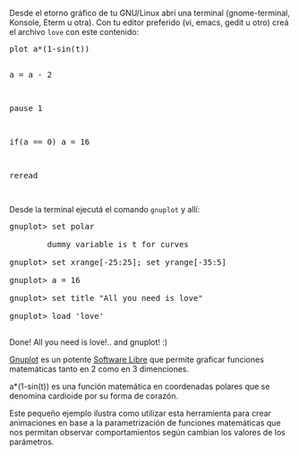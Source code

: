 <html><body><p>Desde el etorno gráfico de tu GNU/Linux abrí una terminal (gnome-terminal, Konsole, Eterm u otra). Con tu editor preferido (vi, emacs, gedit u otro) creá el archivo <code>love</code> con este contenido:

</p><pre>plot a*(1-sin(t))

a = a - 2

pause 1

if(a == 0) a = 16

reread

</pre>

Desde la terminal ejecutá el comando <code>gnuplot</code> y allí:

<pre>gnuplot&gt; set polar

        dummy variable is t for curves

gnuplot&gt; set xrange[-25:25]; set yrange[-35:5]

gnuplot&gt; a = 16

gnuplot&gt; set title "All you need is love"

gnuplot&gt; load 'love'

</pre>

Done! All you need is love!.. and gnuplot! :)

<!--more-->

<a href="http://www.gnuplot.info">Gnuplot</a> es un potente <a href="http://www.gnu.org/philosophy/free-sw.es.html">Software Libre</a> que permite graficar funciones matemáticas tanto en 2 como en 3 dimenciones.



a*(1-sin(t)) es una función matemática en coordenadas polares que se denomina cardioide por su forma de corazón.



Este pequeño ejemplo ilustra como utilizar esta herramienta para crear animaciones en base a la parametrización de funciones matemáticas que nos permitan observar comportamientos según cambian los valores de los parámetros.</body></html>